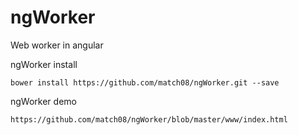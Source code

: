 
# ngWorker
Web worker in angular

ngWorker install

	bower install https://github.com/match08/ngWorker.git --save


ngWorker demo 

	https://github.com/match08/ngWorker/blob/master/www/index.html


